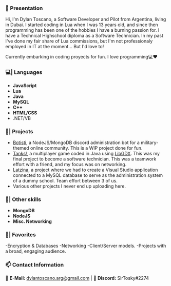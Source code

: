 ### 👋 Presentation

Hi, I’m Dylan Toscano, a Software Developer and Pilot from Argentina, living in Dubai.
I started coding in Lua when I was 13 years old, and since then programming has been one of the hobbies I have a burning passion for.
I have a Technical Highschool diploma as a Software Technician.
In my past I've done my fair share of Lua commissions, but I'm not professionaly employed in IT at the moment... But I'd love to!

Currently embarking in coding proyects for fun. I love programming💻❤️

### 💻| Languages

- **JavaScript**
- **Lua**
- **Java**
- **MySQL**
- **C++**
- **HTML/CSS**
- .NET/VB

### 📃| Projects
- [Botisti](https://github.com/DylanToscano/botistiV2), a NodeJS/MongoDB discord administration bot for a military-themed online community. This is a WIP project done for fun.
- [Tanks!](https://github.com/DylanToscano/TanksHost), a multiplayer game coded in Java using [LibGDX](https://libgdx.com/). This was my final project to become a software technician. This was a teamwork effort with a friend, and my focus was on networking.
- [Latzina](https://github.com/DylanToscano/Instituto), a project where we had to create a Visual Studio application connected to a MySQL database to serve as the administration system of a dummy school. Team effort between 3 of us.
- Various other projects I never end up uploading here.

### 🔎| Other skills
- **MongoDB**
- **NodeJS**
- **Misc. Networking**

### 🌟| Favorites
-Encryption & Databases
-Networking
-Client/Server models.
-Projects with a broad, engaging audience.

### 📫 Contact Information

📧 **E-Mail:**  dylantoscano.arg@gmail.com | 🎤 **Discord:** SirTosky#2274
